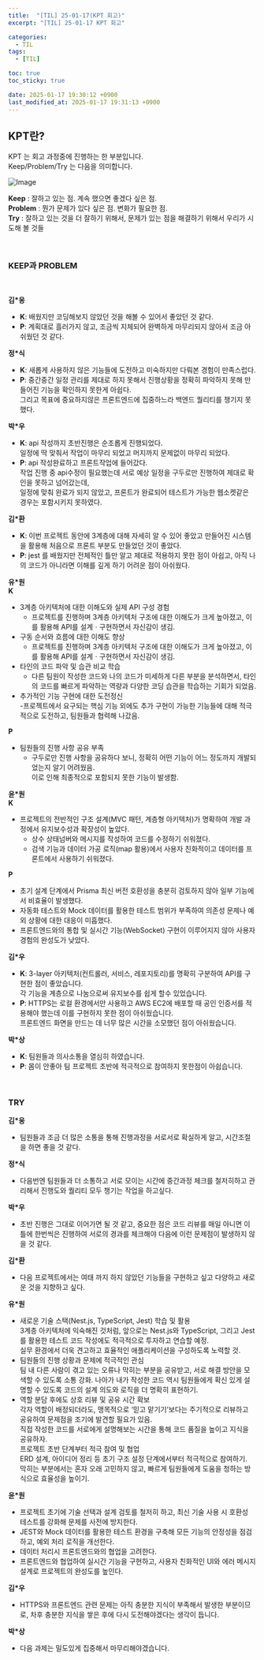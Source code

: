 ```yaml
---
title:  "[TIL] 25-01-17(KPT 회고)"
excerpt: "[TIL] 25-01-17 KPT 회고"

categories:
  - TIL
tags:
  - [TIL]

toc: true
toc_sticky: true

date: 2025-01-17 19:30:12 +0900
last_modified_at: 2025-01-17 19:31:13 +0900
---
```


## KPT란?

KPT 는 회고 과정중에 진행하는 한 부분입니다.  
Keep/Problem/Try 는 다음을 의미합니다.

![Image](https://github.com/user-attachments/assets/a73f6eea-1283-42c4-8450-83ba036dd872)

**Keep** : 잘하고 있는 점. 계속 했으면 좋겠다 싶은 점.  
**Problem** : 뭔가 문제가 있다 싶은 점. 변화가 필요한 점.  
**Try** : 잘하고 있는 것을 더 잘하기 위해서, 문제가 있는 점을 해결하기 위해서 우리가 시도해 볼 것들

<br>

### KEEP과 PROBLEM

<br>

**김*웅**  
- **K**: 배웠지만 코딩해보지 않았던 것을 해볼 수 있어서 좋았던 것 같다.
- **P**: 계획대로 흘러가지 않고, 조금씩 지체되어 완벽하게 마무리되지 않아서 조금 아쉬웠던 것 같다.

**정*식**  
- **K**: 새롭게 사용하지 않은 기능들에 도전하고 미숙하지만 다뤄본 경험이 만족스럽다.  
- **P**: 중간중간 일정 관리를 제대로 하지 못해서 진행상황을 정확히 파악하지 못해 만들어진 기능을 확인하지 못한게 아쉽다.  
그리고 목표에 중요하지않은 프론트엔드에 집중하느라 백엔드 퀄리티를 챙기지 못했다.  

**박*우**  
- **K**: api 작성까지 초반진행은 순조롭게 진행되었다.  
일정에 딱 맞춰서 작업이 마무리 되었고 머지까지 문제없이 마무리 되었다.  
- **P**: api 작성완료하고 프론트작업에 들어갔다.  
작업 진행 중 api수정이 필요했는데 서로 예상 일정을 구두로만 진행하여 제대로 확인을 못하고 넘어갔는데,  
일정에 맞춰 완료가 되지 않았고, 프론트가 완료되어 테스트가 가능한 웹소켓같은 경우는 포함시키지 못하였다.  

**김*환**  
- **K**: 이번 프로젝트 동안에 3계층에 대해 자세히 알 수 있어 좋았고 만들어진 시스템을 활용해 처음으로 프론트 부분도 만들었던 것이 좋았다.  
- **P**: jest 를 배웠지만 전체적인 틀만 알고 제대로 적용하지 못한 점이 아쉽고, 아직 나의 코드가 아니라면 이해를 깊게 하기 어려운 점이 아쉬웠다.  

**유*원**  
**K**  
- 3계층 아키텍처에 대한 이해도와 실제 API 구성 경험  
  - 프로젝트를 진행하며 3계층 아키텍처 구조에 대한 이해도가 크게 높아졌고, 이를 활용해 API를 설계ㆍ구현하면서 자신감이 생김.  
- 구동 순서와 흐름에 대한 이해도 향상  
  - 프로젝트를 진행하며 3계층 아키텍처 구조에 대한 이해도가 크게 높아졌고, 이를 활용해 API를 설계ㆍ구현하면서 자신감이 생김.  
- 타인의 코드 파악 및 습관 비교 학습  
  - 다른 팀원이 작성한 코드와 나의 코드가 미세하게 다른 부분을 분석하면서, 타인의 코드를 빠르게 파악하는 역량과 다양한 코딩 습관을 학습하는 기회가 되었음.  
- 추가적인 기능 구현에 대한 도전정신  
  -프로젝트에서 요구되는 핵심 기능 외에도 추가 구현이 가능한 기능들에 대해 적극적으로 도전하고, 팀원들과 협력해 나갔음.  

**P**
- 팀원들의 진행 사항 공유 부족  
  - 구두로만 진행 사항을 공유하다 보니, 정확히 어떤 기능이 어느 정도까지 개발되었는지 알기 어려웠음.  
  이로 인해 최종적으로 포함되지 못한 기능이 발생함.

**윤*원**  
**K**  
- 프로젝트의 전반적인 구조 설계(MVC 패턴, 계층형 아키텍처)가 명확하여 개발 과정에서 유지보수성과 확장성이 높았다.  
  - 상수 상태넘버와 메시지를 작성하여 코드를 수정하기 쉬워졌다.  
  - 검색 기능과 데이터 가공 로직(map 활용)에서 사용자 친화적이고 데이터를 프론트에서 사용하기 쉬워졌다.  

**P**  
- 초기 설계 단계에서 Prisma 최신 버전 호환성을 충분히 검토하지 않아 일부 기능에서 비효율이 발생했다.  
- 자동화 테스트와 Mock 데이터를 활용한 테스트 범위가 부족하여 의존성 문제나 예외 상황에 대한 대응이 미흡했다.  
- 프론트엔드와의 통합 및 실시간 기능(WebSocket) 구현이 이루어지지 않아 사용자 경험의 완성도가 낮았다.  

**김*우**  
- **K**: 3-layer 아키텍처(컨트롤러, 서비스, 레포지토리)를 명확히 구분하여 API를 구현한 점이 좋았습니다.  
각 기능을 계층으로 나눔으로써 유지보수를 쉽게 할수 있었습니다.  
- **P**: HTTPS는 로컬 환경에서만 사용하고 AWS EC2에 배포할 때 공인 인증서를 적용해야 했는데 이를 구현하지 못한 점이 아쉬웠습니다.  
프론트엔드 화면을 만드는 데 너무 많은 시간을 소모했던 점이 아쉬웠습니다.

**박*상**  
- **K**: 팀원들과 의사소통을 열심히 하였습니다.
- **P**: 몸이 안좋아 팀 프로젝트 초반에 적극적으로 참여하지 못한점이 아쉽습니다.

<br>

### TRY

**김*웅**  
- 팀원들과 조금 더 많은 소통을 통해 진행과정을 서로서로 확실하게 알고, 시간조절을 하면 좋을 것 같다.  

**정*식**  
- 다음번엔 팀원들과 더 소통하고 서로 모이는 시간에 중간과정 체크를 철저히하고 관리해서 진행도와 퀄리티 모두 챙기는 작업을 하고싶다.

**박*우**  
- 초반 진행은 그대로 이어가면 될 것 같고, 중요한 점은 코드 리뷰를 매일 아니면 이틀에 한번씩은 진행하여 서로의 경과를 체크해야 다음에 이런 문제점이 발생하지 않을 것 같다.  

**김*환**  
- 다음 프로젝트에서는 여태 까지 하지 않았던 기능들을 구현하고 싶고 다양하고 새로운 것을 지향하고 싶다.  

**유*원**  
- 새로운 기술 스택(Nest.js, TypeScript, Jest) 학습 및 활용  
3계층 아키텍처에 익숙해진 것처럼, 앞으로는 Nest.js와 TypeScript, 그리고 Jest를 활용한 테스트 코드 작성에도 적극적으로 투자하고 연습할 예정.  
실무 환경에서 더욱 견고하고 효율적인 애플리케이션을 구성하도록 노력할 것.  
- 팀원들의 진행 상황과 문제에 적극적인 관심  
팀 내 다른 사람이 겪고 있는 오류나 막히는 부분을 공유받고, 서로 해결 방안을 모색할 수 있도록 소통 강화.
나아가 내가 작성한 코드 역시 팀원들에게 확신 있게 설명할 수 있도록 코드의 설계 의도와 로직을 더 명확히 표현하기.  
- 역할 분담 후에도 상호 리뷰 및 공유 시간 확보  
각자 역할이 배정되더라도, 맹목적으로 ‘믿고 맡기기’보다는 주기적으로 리뷰하고 공유하여 문제점을 조기에 발견할 필요가 있음.  
직접 작성한 코드를 서로에게 설명해보는 시간을 통해 코드 품질을 높이고 지식을 공유하자.  
프로젝트 초반 단계부터 적극 참여 및 협업  
ERD 설계, 아이디어 정리 등 초기 구조 설정 단계에서부터 적극적으로 참여하기.  
막히는 부분에서는 혼자 오래 고민하지 않고, 빠르게 팀원들에게 도움을 청하는 방식으로 효율성을 높이기.  

**윤*원**  
- 프로젝트 초기에 기술 선택과 설계 검토를 철저히 하고, 최신 기술 사용 시 호환성 테스트를 강화해 문제를 사전에 방지한다.  
- JEST와 Mock 데이터를 활용한 테스트 환경을 구축해 모든 기능의 안정성을 점검하고, 예외 처리 로직을 개선한다.  
- 데이터 처리시 프론트엔드와의 협업을 고려한다.  
- 프론트엔드와 협업하여 실시간 기능을 구현하고, 사용자 친화적인 UI와 에러 메시지 설계로 프로젝트의 완성도를 높인다.  

**김*우**  
- HTTPS와 프론트엔드 관련 문제는 아직 충분한 지식이 부족해서 발생한 부분이므로, 차후 충분한 지식을 쌓은 후에 다시 도전해야겠다는 생각이 듭니다.  

**박*상**  
- 다음 과제는 밀도있게 집중해서 마무리해야겠습니다.